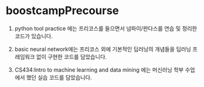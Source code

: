# boostcampPrecourse

1. python tool practice 에는 프리코스를 들으면서 넘파이/판다스를 연습 및 정리한 코드가 있습니다. 

2. basic neural network에는 프리코스 외에 기본적인 딥러닝의 개념들을 딥러닝 프레임워크 없이 구현한 코드를 담았습니다.

3. CS434:Intro to machine learning and data mining 에는 머신러닝 학부 수업에서 했던 실습 코드를 담았습니다.


